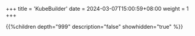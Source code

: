 +++
title = 'KubeBuilder'
date = 2024-03-07T15:00:59+08:00
weight = 1
+++

{{%children depth="999" description="false" showhidden="true" %}}